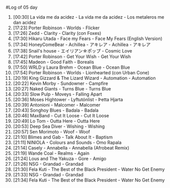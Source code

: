 #Log of 05 day

1. [00:30] La vida me da acidez - La vida me da acidez - Los metaleros me dan acidez
1. [17:23] Porter Robinson - Worlds - Flicker
1. [17:26] Zedd - Clarity - Clarity (con Foxes)
1. [17:30] Hikaru Utada - Face my Fears - Face My Fears (English Version)
1. [17:34] HoneyComeBear - Achillea - アキレア - Achillea - アキレア
1. [17:38] Snail's house - エイリアン☆ポップ - Cosmic Love
1. [17:42] Porter Robinson - Get Your Wish - Get Your Wish
1. [17:45] Madeon - Good Faith - Borealis
1. [17:50] WRLD y Laura Brehm - Ocean Blue - Ocean Blue
1. [17:54] Porter Robinson - Worlds - Lionhearted (con Urban Cone)
1. [20:19] King Gizzard & The Lizard Wizard - Automation - Automation
1. [20:22] Kevin Morby - Sundowner - Campfire
1. [20:27] Naked Giants - Turns Blue - Turns Blue
1. [20:33] Slow Pulp - Moveys - Falling Apart
1. [20:36] Moses Hightower - Lyftutónlist - Þetta Hjarta
1. [20:39] Antonioni - Malcomer - Malcomer
1. [20:43] Songhoy Blues - Badala - Badala
1. [20:46] MaxBand - Cut It Loose - Cut It Loose
1. [20:49] Lo Tom - Outta Here - Outta Here
1. [20:53] Deep Sea Diver - Wishing - Wishing
1. [20:57] Sen Morimoto - Woof - Woof
1. [21:10] Blimes and Gab - Talk About It - Baptism
1. [21:11] NINIOLA - Colours and Sounds - Omo Rapala
1. [21:14] Casely - Annabella - Annabella (Afrobeat Remix)
1. [21:19] Wande Coal - Realms - Again
1. [21:24] Lous and The Yakuza - Gore - Amigo
1. [21:26] NSG - Grandad - Grandad
1. [21:30] Fela Kuti - The Best of the Black President - Water No Get Enemy
1. [21:33] NSG - Grandad - Grandad
1. [21:34] Fela Kuti - The Best of the Black President - Water No Get Enemy
